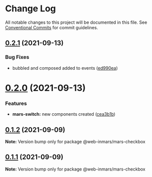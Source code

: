 # Change Log

All notable changes to this project will be documented in this file.
See [Conventional Commits](https://conventionalcommits.org) for commit guidelines.

## [0.2.1](https://github.com/MarsGotta/web-inmars/compare/@web-inmars/mars-checkbox@0.2.0...@web-inmars/mars-checkbox@0.2.1) (2021-09-13)


### Bug Fixes

* bubbled and composed added to events ([ed990ea](https://github.com/MarsGotta/web-inmars/commit/ed990ea4aa78b258e33d9ac6b1044a418d856cdb))





# [0.2.0](https://github.com/MarsGotta/web-inmars/compare/@web-inmars/mars-checkbox@0.1.2...@web-inmars/mars-checkbox@0.2.0) (2021-09-13)


### Features

* **mars-switch:** new components created ([cea3b1b](https://github.com/MarsGotta/web-inmars/commit/cea3b1b314a0b030bfa64ea0815392d6985f2cdc))





## [0.1.2](https://github.com/MarsGotta/web-inmars/compare/@web-inmars/mars-checkbox@0.1.1...@web-inmars/mars-checkbox@0.1.2) (2021-09-09)

**Note:** Version bump only for package @web-inmars/mars-checkbox





## [0.1.1](https://github.com/MarsGotta/web-inmars/compare/@web-inmars/mars-checkbox@0.1.0...@web-inmars/mars-checkbox@0.1.1) (2021-09-09)

**Note:** Version bump only for package @web-inmars/mars-checkbox
